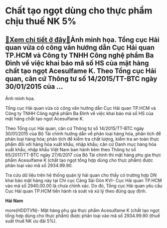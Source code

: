 Chất tạo ngọt dùng cho thực phẩm chịu thuế NK 5%
================================================

[:gift:Xem chi tiết ở đây:gift:](https://hddtvn.com/chat-tao-ngot-dung-cho-thuc-pham-chiu-thue-nk-5/)Ảnh minh họa. Tổng cục Hải quan vừa có công văn hướng dẫn Cục Hải quan TP.HCM và Công ty TNHH Công nghệ phẩm Ba Đình về việc khai báo mã số HS của mặt hàng chất tạo ngọt Acesulfame K. Theo Tổng cục Hải quan, căn cứ Thông tư số 14/2015/TT-BTC ngày 30/01/2015 của …
-----------------------------------------------------------------------------------------------------------------------------------------------------------------------------------------------------------------------------------------------------------------------







 






 Ảnh minh họa. 


Tổng cục Hải quan vừa có công văn hướng dẫn Cục Hải quan TP.HCM và Công ty TNHH Công nghệ phẩm Ba Đình về việc khai báo mã số HS của mặt hàng chất tạo ngọt Acesulfame K.


 Theo Tổng cục Hải quan, căn cứ Thông tư số 14/2015/TT-BTC ngày 30/01/2015 của Bộ Tài chính hướng dẫn về phân loại hàng hóa, phân tích để phân loại hàng hóa; phân tích để kiểm tra chất lượng, kiểm tra an toàn thực phẩm đối với hàng hóa xuất khẩu, nhập khẩu; căn cứ Danh mục hàng hóa xuất khẩu, nhập khẩu Việt Nam ban hành kèm theo Thông tư số 65/2017/TT-BTC ngày 27/6/2017 của Bộ Tài chính thì mặt hàng phụ gia thực phẩm Acesulfame K (chất tạo ngọt tổng hợp dùng cho thực phẩm) được phân loại vào mã số 2934.99.90.


 Tra cứu dữ liệu trên hệ thống quản lý hải quan cho thấy có trường hợp DN khai báo mặt hàng này tại Chi cục Cảng Sài Gòn KVI- Cục Hải quan TP.HCM vào mã số 2940.00.00 là chưa chính xác. Do đó, Tổng cục Hải quan yêu cầu Cục Hải quan TP.HCM tiến hành rà soát và xử lý theo đúng quy định.






**Hải Nam**



more(HDDTVN)- Mặt hàng phụ gia thực phẩm Acesulfame K (chất tạo ngọt tổng hợp dùng cho thực phẩm) được phân loại vào mã số 2934.99.90 (thuế suất thuế NK ưu đãi 5%).

